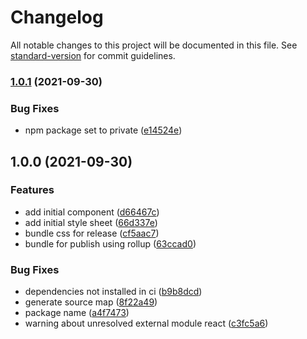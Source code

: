 # Changelog

All notable changes to this project will be documented in this file. See [standard-version](https://github.com/conventional-changelog/standard-version) for commit guidelines.

### [1.0.1](https://github.com/NuclearRedeye/react-component-library/compare/v1.0.0...v1.0.1) (2021-09-30)


### Bug Fixes

* npm package set to private ([e14524e](https://github.com/NuclearRedeye/react-component-library/commit/e14524ee38ac54afb910068210251e2aa016c582))

## 1.0.0 (2021-09-30)


### Features

* add initial component ([d66467c](https://github.com/NuclearRedeye/react-component-library/commit/d66467c9178024288be1f8139c77ca05ffb48997))
* add initial style sheet ([66d337e](https://github.com/NuclearRedeye/react-component-library/commit/66d337eaa941fe3174316dd4684cc7dff3c4cb57))
* bundle css for release ([cf5aac7](https://github.com/NuclearRedeye/react-component-library/commit/cf5aac79f38f5d20fdd70c50fa4f63806f40e832))
* bundle for publish using rollup ([63ccad0](https://github.com/NuclearRedeye/react-component-library/commit/63ccad0b0f106f15054945a07f1e3c4782e78bac))


### Bug Fixes

* dependencies not installed in ci ([b9b8dcd](https://github.com/NuclearRedeye/react-component-library/commit/b9b8dcdfa1f07c01bcc268bac7427c668ef179f4))
* generate source map ([8f22a49](https://github.com/NuclearRedeye/react-component-library/commit/8f22a49774c3c7a656050e557023562a66595873))
* package name ([a4f7473](https://github.com/NuclearRedeye/react-component-library/commit/a4f7473896adc2208372f981765e878f0a1931ba))
* warning about unresolved external module react ([c3fc5a6](https://github.com/NuclearRedeye/react-component-library/commit/c3fc5a6724bb11b85656ab36f9cd2c25739a0fc5))
